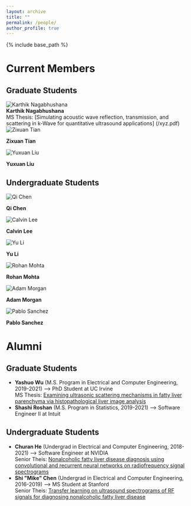 ```yaml
---
layout: archive
title: ""
permalink: /people/
author_profile: true
---
```


{% include base_path %}

Current Members
======

## Graduate Students
<div class="author__avatar">
  <img src="/images/img/students/Karthik Nagabhushana.jpg" class="author__avatar" alt="Karthik Nagabhushana">
</div>
<div class="author__content">
  <b>Karthik Nagabhushana</b> <br/>
</div>
MS Thesis: [Simulating acoustic wave reflection, transmission, and scattering in k-Wave for quantitative ultrasound applications] (/xyz.pdf) <br/>

<left>
  <div class="author__avatar">
        <img src="/images/img/students/Zixuan Tian.jpg" class="author__avatar" alt="Zixuan Tian">  
  </div>
  <div class="author__content">
     <p><b>Zixuan Tian</b></p>
  </div>
  
  <div class="author__avatar">
        <img src="/images/img/students/Yuxuan Liu.jpg" class="author__avatar" alt="Yuxuan Liu">  
  </div>
  <div class="author__content">
     <p><b>Yuxuan Liu</b></p>
  </div>
</left>  

## Undergraduate Students

<left>
  <div class="author__avatar">
        <img src="/images/img/students/Qi Chen.jpg" class="author__avatar" alt="Qi Chen">  
  </div>
  <div class="author__content">
    <p><b>Qi Chen</b></p>
  </div>

  <div class="author__avatar">
        <img src="/images/img/students/Calvin Lee.jpg" class="author__avatar" alt="Calvin Lee">  
  </div>
  <div class="author__content">
    <p><b>Calvin Lee</b></p>
  </div>

  <div class="author__avatar">
        <img src="/images/img/students/Yu Li.jpg" class="author__avatar" alt="Yu Li">  
  </div>
  <div class="author__content">
    <p><b>Yu Li</b></p>
  </div>
  
  <div class="author__avatar">
        <img src="/images/img/students/Rohan Mohta.jpg" class="author__avatar" alt="Rohan Mohta">  
  </div>
  <div class="author__content">
    <p><b>Rohan Mohta</b></p>
  </div>

  <div class="author__avatar">
        <img src="/images/img/students/Adam Morgan.jpg" class="author__avatar" alt="Adam Morgan">  
  </div>
  <div class="author__content">
    <p><b>Adam Morgan</b></p>
  </div>

  <div class="author__avatar">
        <img src="/images/img/students/Pablo Sanchez.jpg" class="author__avatar" alt="Pablo Sanchez">  
  </div>
  <div class="author__content">
    <p><b>Pablo Sanchez</b></p>
  </div>
</left>  


Alumni
======
## Graduate Students
- **Yashuo Wu** (M.S. Program in Electrical and Computer Engineering, 2019-2021) --> PhD Student at UC Irvine  <br/>
  MS Thesis: <a href = "pdf link">Examining ultrasonic scattering mechanisms in fatty liver parenchyma via histopathological liver image analysis  </a>  
- **Shashi Roshan** (M.S. Program in Statistics, 2019-2021) --> Software Engineer II at Intuit

## Undergraduate Students
- **Churan He** (Undergrad in Electrical and Computer Engineering, 2018-2021) --> Software Engineer at NVIDIA  <br/>
  Senior Theis: <a href = "pdf link">Nonalcoholic fatty liver disease diagnosis using convolutional and recurrent neural networks on radiofrequency signal spectrograms </a>  
- **Shi "Mike" Chen** (Undergrad in Electrical and Computer Engineering, 2016-2019) --> MS Student at Stanford  <br/>
  Senior Theis: <a href = "pdf link">Transfer learning on ultrasound spectrograms of RF signals for diagnosing nonalcoholic fatty liver disease </a>  
<br/>

